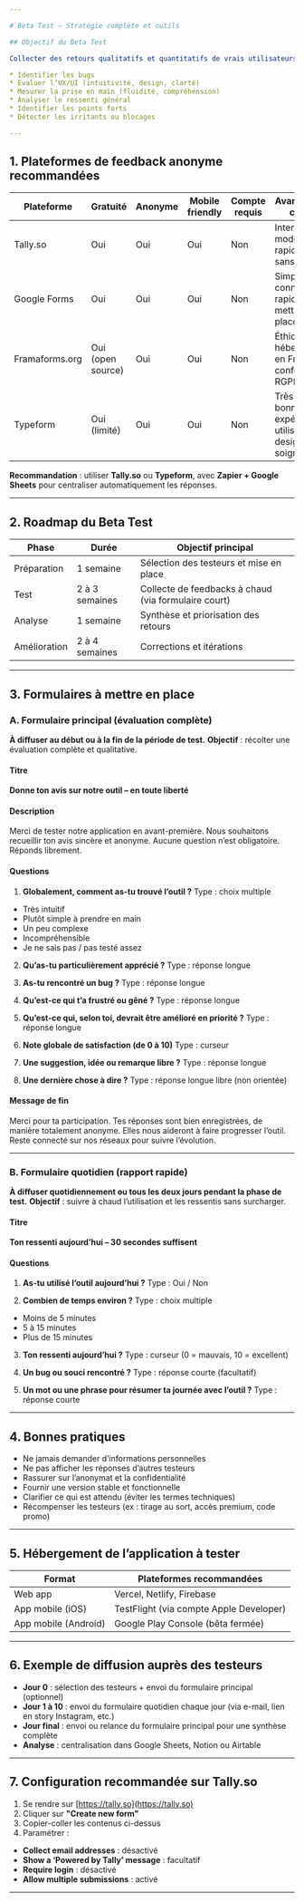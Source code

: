 ```yaml
---

# Beta Test – Stratégie complète et outils

## Objectif du Beta Test

Collecter des retours qualitatifs et quantitatifs de vrais utilisateurs afin d’améliorer l’outil :

* Identifier les bugs
* Évaluer l’UX/UI (intuitivité, design, clarté)
* Mesurer la prise en main (fluidité, compréhension)
* Analyser le ressenti général
* Identifier les points forts
* Détecter les irritants ou blocages

---
```


## 1. Plateformes de feedback anonyme recommandées

| Plateforme     | Gratuité          | Anonyme | Mobile friendly | Compte requis | Avantages clés                                   |
| -------------- | ----------------- | ------- | --------------- | ------------- | ------------------------------------------------ |
| Tally.so       | Oui               | Oui     | Oui             | Non           | Interface moderne, rapide, sans pub              |
| Google Forms   | Oui               | Oui     | Oui             | Non           | Simple, connu, rapide à mettre en place          |
| Framaforms.org | Oui (open source) | Oui     | Oui             | Non           | Éthique, hébergé en France, conforme RGPD        |
| Typeform       | Oui (limité)      | Oui     | Oui             | Non           | Très bonne expérience utilisateur, design soigné |

**Recommandation** : utiliser **Tally.so** ou **Typeform**, avec **Zapier + Google Sheets** pour centraliser automatiquement les réponses.

---

## 2. Roadmap du Beta Test

| Phase        | Durée          | Objectif principal                                   |
| ------------ | -------------- | ---------------------------------------------------- |
| Préparation  | 1 semaine      | Sélection des testeurs et mise en place              |
| Test         | 2 à 3 semaines | Collecte de feedbacks à chaud (via formulaire court) |
| Analyse      | 1 semaine      | Synthèse et priorisation des retours                 |
| Amélioration | 2 à 4 semaines | Corrections et itérations                            |

---

## 3. Formulaires à mettre en place

### A. Formulaire principal (évaluation complète)

**À diffuser au début ou à la fin de la période de test.**
**Objectif** : récolter une évaluation complète et qualitative.

#### Titre

**Donne ton avis sur notre outil – en toute liberté**

#### Description

Merci de tester notre application en avant-première.
Nous souhaitons recueillir ton avis sincère et anonyme.
Aucune question n’est obligatoire. Réponds librement.

#### Questions

1. **Globalement, comment as-tu trouvé l’outil ?**
   Type : choix multiple

* Très intuitif
* Plutôt simple à prendre en main
* Un peu complexe
* Incompréhensible
* Je ne sais pas / pas testé assez

2. **Qu’as-tu particulièrement apprécié ?**
   Type : réponse longue

3. **As-tu rencontré un bug ?**
   Type : réponse longue

4. **Qu’est-ce qui t’a frustré ou gêné ?**
   Type : réponse longue

5. **Qu’est-ce qui, selon toi, devrait être amélioré en priorité ?**
   Type : réponse longue

6. **Note globale de satisfaction (de 0 à 10)**
   Type : curseur

7. **Une suggestion, idée ou remarque libre ?**
   Type : réponse longue

8. **Une dernière chose à dire ?**
   Type : réponse longue libre (non orientée)

#### Message de fin

Merci pour ta participation. Tes réponses sont bien enregistrées, de manière totalement anonyme.
Elles nous aideront à faire progresser l’outil.
Reste connecté sur nos réseaux pour suivre l’évolution.

---

### B. Formulaire quotidien (rapport rapide)

**À diffuser quotidiennement ou tous les deux jours pendant la phase de test.**
**Objectif** : suivre à chaud l’utilisation et les ressentis sans surcharger.

#### Titre

**Ton ressenti aujourd’hui – 30 secondes suffisent**

#### Questions

1. **As-tu utilisé l’outil aujourd’hui ?**
   Type : Oui / Non

2. **Combien de temps environ ?**
   Type : choix multiple

* Moins de 5 minutes
* 5 à 15 minutes
* Plus de 15 minutes

3. **Ton ressenti aujourd’hui ?**
   Type : curseur (0 = mauvais, 10 = excellent)

4. **Un bug ou souci rencontré ?**
   Type : réponse courte (facultatif)

5. **Un mot ou une phrase pour résumer ta journée avec l’outil ?**
   Type : réponse courte

---

## 4. Bonnes pratiques

* Ne jamais demander d’informations personnelles
* Ne pas afficher les réponses d’autres testeurs
* Rassurer sur l’anonymat et la confidentialité
* Fournir une version stable et fonctionnelle
* Clarifier ce qui est attendu (éviter les termes techniques)
* Récompenser les testeurs (ex : tirage au sort, accès premium, code promo)

---

## 5. Hébergement de l’application à tester

| Format               | Plateformes recommandées                |
| -------------------- | --------------------------------------- |
| Web app              | Vercel, Netlify, Firebase               |
| App mobile (iOS)     | TestFlight (via compte Apple Developer) |
| App mobile (Android) | Google Play Console (bêta fermée)       |

---

## 6. Exemple de diffusion auprès des testeurs

* **Jour 0** : sélection des testeurs + envoi du formulaire principal (optionnel)
* **Jour 1 à 10** : envoi du formulaire quotidien chaque jour (via e-mail, lien en story Instagram, etc.)
* **Jour final** : envoi ou relance du formulaire principal pour une synthèse complète
* **Analyse** : centralisation dans Google Sheets, Notion ou Airtable

---

## 7. Configuration recommandée sur Tally.so

1. Se rendre sur [https://tally.so](https://tally.so)
2. Cliquer sur **"Create new form"**
3. Copier-coller les contenus ci-dessus
4. Paramétrer :

* **Collect email addresses** : désactivé
* **Show a ‘Powered by Tally’ message** : facultatif
* **Require login** : désactivé
* **Allow multiple submissions** : activé

---

